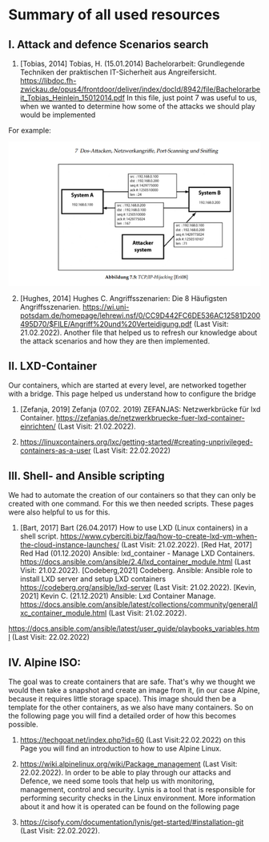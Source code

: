 <!--
SPDX-FileCopyrightText: 2022 Bassam-Khaled Thiab <inf3891@hs-worms.de>
SPDX-FileCopyrightText: 2022 Dominic Meyer <inf3644@hs-worms.de>
SPDX-FileCopyrightText: 2022 Felix Rheinheimer <felix.rheinheimer@hs-worms.de>
SPDX-FileCopyrightText: 2022 Jean-Arole Fotsing <inf3608@hs-worms.de>
SPDX-FileCopyrightText: 2022 Katrin Vollhardt <inf3493@hs-worms.de>
SPDX-FileCopyrightText: 2022 Steve Landry Tchamabe <infXXXX@hs-worms.de>
SPDX-FileCopyrightText: 2022 Syed Saad-Ullah <inf3664@hs-worms.de>
SPDX-FileCopyrightText: 2022 Thierry-Junior Djeutchou-Njieyong <inf3494@hs-worms.de>

SPDX-License-Identifier: GPL-3.0-or-later
-->

# Summary of all used resources

## I.	Attack and defence Scenarios search

1.	[Tobias, 2014] Tobias, H. (15.01.2014) Bachelorarbeit: Grundlegende Techniken der praktischen IT-Sicherheit aus Angreifersicht. https://libdoc.fh-zwickau.de/opus4/frontdoor/deliver/index/docId/8942/file/Bachelorarbeit_Tobias_Heinlein_15012014.pdf 
In this file, just point 7 was useful to us, when we wanted to determine how some of the attacks we should play would be implemented

For example: 

![model of tcp/ip hijacking](hacklab_picture_resources.png)

2.	[Hughes, 2014] Hughes C. Angriffsszenarien: Die 8 Häufigsten Angriffsszenarien. https://wi.uni-potsdam.de/homepage/lehrewi.nsf/0/CC9D442FC6DE536AC12581D200495D70/$FILE/Angriff%20und%20Verteidigung.pdf (Last Visit: 21.02.2022).
Another file that helped us to refresh our knowledge about the attack scenarios and how they are then implemented. 

## II.	LXD-Container

Our containers, which are started at every level, are networked together with a bridge. This page helped us understand how to configure the bridge

1.	[Zefanja, 2019] Zefanja (07.02. 2019) ZEFANJAS: Netzwerkbrücke für lxd Container. https://zefanjas.de/netzwerkbruecke-fuer-lxd-container-einrichten/ (Last Visit: 21.02.2022).

2.	https://linuxcontainers.org/lxc/getting-started/#creating-unprivileged-containers-as-a-user (Last Visit: 22.02.2022)

## III.	Shell- and Ansible scripting 

We had to automate the creation of our containers so that they can only be created with one command. For this we then needed scripts. These pages were also helpful to us for this.

1.	[Bart, 2017] Bart (26.04.2017) How to use LXD (Linux containers) in a shell script. https://www.cyberciti.biz/faq/how-to-create-lxd-vm-when-the-cloud-instance-launches/ (Last Visit: 21.02.2022).
[Red Hat, 2017] Red Had (01.12.2020) Ansible: lxd_container - Manage LXD Containers. https://docs.ansible.com/ansible/2.4/lxd_container_module.html (Last Visit: 21.02.2022).
[Codeberg,2021] Codeberg. Ansible: Ansible role to install LXD server and setup LXD containers https://codeberg.org/ansible/lxd-server (Last Visit: 21.02.2022).
[Kevin, 2021] Kevin C. (21.12.2021) Ansible: Lxd Container Manage. https://docs.ansible.com/ansible/latest/collections/community/general/lxc_container_module.html (Last Visit: 21.02.2022). 

https://docs.ansible.com/ansible/latest/user_guide/playbooks_variables.html (Last Visit: 22.02.2022) 

## IV.	Alpine ISO: 

The goal was to create containers that are safe. That's why we thought we would then take a snapshot and create an image from it, (in our case Alpine, because it requires little storage space). This image should then be a template for the other containers, as we also have many containers. So on the following page you will find a detailed order of how this becomes possible.


1.	https://techgoat.net/index.php?id=60 (Last Visit:22.02.2022)
on this Page you will find an introduction to how to use Alpine Linux.

2.	https://wiki.alpinelinux.org/wiki/Package_management (Last Visit: 22.02.2022).
In order to be able to play through our attacks and Defence, we need some tools that help us with monitoring, management, control and security. Lynis is a tool that is responsible for performing security checks in the Linux environment. More information about it and how it is operated can be found on the following page

3.	https://cisofy.com/documentation/lynis/get-started/#installation-git (Last Visit: 22.02.2022).


